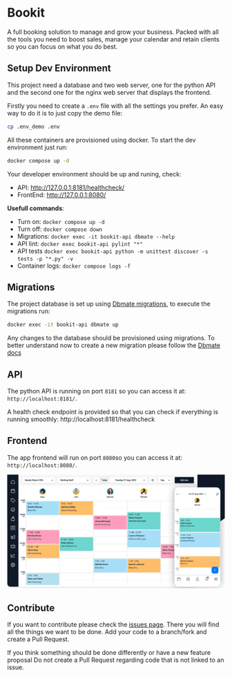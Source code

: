 # Bookit

A full booking solution to manage and grow your business.
Packed with all the tools you need to boost sales, manage your calendar and
retain clients so you can focus on what you do best.

## Setup Dev Environment

This project need a database and two web server, one for the python API and the
second one for the nginx web server that displays the frontend.

Firstly you need to create a `.env` file with all the settings you prefer.
An easy way to do it is to just copy the demo file:

```bash
cp .env_demo .env
```

All these containers are provisioned using docker. To start the dev environment
just run:

```bash
docker compose up -d
```

Your developer environment should be up and runing, check:

- API: http://127.0.0.1:8181/healthcheck/
- FrontEnd: http://127.0.0.1:8080/

**Usefull commands**:

- Turn on: `docker compose up -d`
- Turn off: `docker compose down`
- Migrations: `docker exec -it bookit-api dbmate --help`
- API lint: `docker exec bookit-api pylint "*"`
- API tests `docker exec bookit-api python -m unittest discover -s tests -p "*.py" -v`
- Container logs: `docker compose logs -f`

## Migrations

The project database is set up using
[Dbmate migrations](https://github.com/amacneil/dbmate), to execute the
migrations run:

```bash
docker exec -it bookit-api dbmate up
```

Any changes to the database should be provisioned using migrations. To
better understand now to create a new migration please follow the 
[Dbmate docs](https://github.com/amacneil/dbmate/blob/main/README.md)

## API

The python API is running on port `8181` so you can access it at:
`http://localhost:8181/`.

A health check endpoint is provided so that you can check if everything is
running smoothly: http://localhost:8181/healthcheck

## Frontend

The app frontend will run on port `8080`so you can access it at:
`http://localhost:8080/`.

![demo img](demo.jpg)

## Contribute

If you want to contribute please check the [issues page](https://github.com/mariogarridopt/bookit/issues). There you will
find all the things we want to be done. Add your code to a branch/fork and
create a Pull Request.

If you think something should be done differently or have a new feature proposal
Do not create a Pull Request regarding code that is not linked to an issue.
